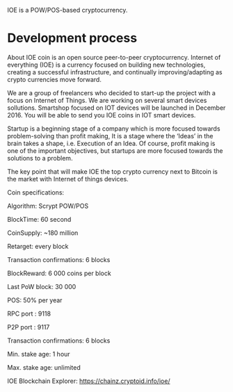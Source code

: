 IOE is a POW/POS-based cryptocurrency.

Development process
===========================

About
IOE coin is an open source peer-to-peer cryptocurrency. Internet of everything (IOE) is a currency focused on building new technologies, creating a successful infrastructure, and continually improving/adapting as crypto currencies move forward.

We are a group of freelancers who decided to start-up the project with a focus on Internet of Things. We are working on several smart devices sollutions. Smartshop focused on IOT devices will be launched in December 2016. You will be able to send you IOE coins in IOT smart devices.

Startup is a beginning stage of a company which is more focused towards problem-solving than profit making, It is a stage where the ‘Ideas’ in the brain takes a shape, i.e. Execution of an Idea. Of course, profit making is one of the important objectives, but startups are more focused towards the solutions to a problem.

The key point that will make IOE the top crypto currency next to Bitcoin is the market with Internet of things devices.

Coin specifications:

Algorithm: Scrypt POW/POS

BlockTime: 60 second

CoinSupply: ~180 million

Retarget: every block

Transaction confirmations: 6 blocks

BlockReward: 6 000 coins per block

Last PoW block:  30 000

POS:  50% per year

RPC port : 9118

P2P port : 9117

Transaction confirmations: 6 blocks

Min. stake age: 1 hour

Max. stake age: unlimited

IOE Blockchain Explorer: https://chainz.cryptoid.info/ioe/
